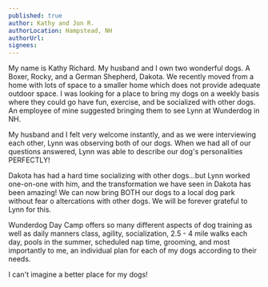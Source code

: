 ```yaml
---
published: true
author: Kathy and Jon R.
authorLocation: Hampstead, NH﻿﻿
authorUrl:
signees:
---
```


My name is Kathy Richard. My husband and I own two wonderful dogs. A Boxer, Rocky, and a German Shepherd, Dakota. We recently moved from a home with lots of space to a smaller home which does not provide adequate outdoor space. I was looking for a place to bring my dogs on a weekly basis where they could go have fun, exercise, and be socialized with other dogs. An employee of mine suggested bringing them to see Lynn at Wunderdog in NH.

My husband and I felt very welcome instantly, and as we were interviewing each other, Lynn was observing both of our dogs. When we had all of our questions answered, Lynn was able to describe our dog's personalities PERFECTLY!

Dakota has had a hard time socializing with other dogs...but Lynn worked one-on-one with him, and the transformation we have seen in Dakota has been amazing! We can now bring BOTH our dogs to a local dog park without fear o altercations with other dogs. We will be forever grateful to Lynn for this.

Wunderdog Day Camp offers so many different aspects of dog training as well as daily manners class, agility, socialization, 2.5 - 4 mile walks each day, pools in the summer, scheduled nap time, grooming, and most importantly to me, an individual plan for each of my dogs according to their needs.

I can't imagine a better place for my dogs!
